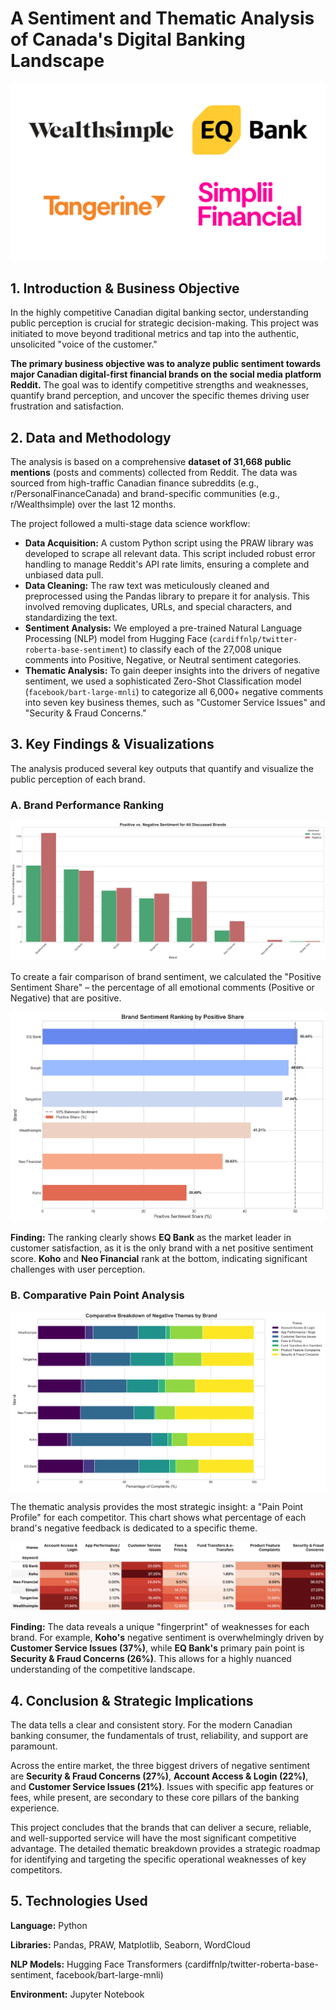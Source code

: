# A Sentiment and Thematic Analysis of Canada's Digital Banking Landscape

![Bank Logos](images/bank_logos.png)

## 1. Introduction & Business Objective
In the highly competitive Canadian digital banking sector, understanding public perception is crucial for strategic decision-making. This project was initiated to move beyond traditional metrics and tap into the authentic, unsolicited "voice of the customer."

**The primary business objective was to analyze public sentiment towards major Canadian digital-first financial brands on the social media platform Reddit.** The goal was to identify competitive strengths and weaknesses, quantify brand perception, and uncover the specific themes driving user frustration and satisfaction.

## 2. Data and Methodology
The analysis is based on a comprehensive **dataset of 31,668 public mentions** (posts and comments) collected from Reddit. The data was sourced from high-traffic Canadian finance subreddits (e.g., r/PersonalFinanceCanada) and brand-specific communities (e.g., r/Wealthsimple) over the last 12 months.

The project followed a multi-stage data science workflow:

- **Data Acquisition:** A custom Python script using the PRAW library was developed to scrape all relevant data. This script included robust error handling to manage Reddit's API rate limits, ensuring a complete and unbiased data pull.
- **Data Cleaning:** The raw text was meticulously cleaned and preprocessed using the Pandas library to prepare it for analysis. This involved removing duplicates, URLs, and special characters, and standardizing the text.
- **Sentiment Analysis:** We employed a pre-trained Natural Language Processing (NLP) model from Hugging Face (`cardiffnlp/twitter-roberta-base-sentiment`) to classify each of the 27,008 unique comments into Positive, Negative, or Neutral sentiment categories.
- **Thematic Analysis:** To gain deeper insights into the drivers of negative sentiment, we used a sophisticated Zero-Shot Classification model (`facebook/bart-large-mnli`) to categorize all 6,000+ negative comments into seven key business themes, such as "Customer Service Issues" and "Security & Fraud Concerns."

## 3. Key Findings & Visualizations
The analysis produced several key outputs that quantify and visualize the public perception of each brand.

### A. Brand Performance Ranking

![Positive vs Negative Sentiment](images/positive_vs_negative_sentiment.png)

To create a fair comparison of brand sentiment, we calculated the "Positive Sentiment Share" – the percentage of all emotional comments (Positive or Negative) that are positive.

![Brand Sentiment Ranking](images/brand_sentiment_ranking.png)

**Finding:** The ranking clearly shows **EQ Bank** as the market leader in customer satisfaction, as it is the only brand with a net positive sentiment score. **Koho** and **Neo Financial** rank at the bottom, indicating significant challenges with user perception.

### B. Comparative Pain Point Analysis

![Comparative Negative Themes](images/comparative_negative_themes.png)

The thematic analysis provides the most strategic insight: a "Pain Point Profile" for each competitor. This chart shows what percentage of each brand's negative feedback is dedicated to a specific theme.

![Comparative Negative Themes Table](images/comparative_negative_themes_table.png)

**Finding:** The data reveals a unique "fingerprint" of weaknesses for each brand. For example, **Koho's** negative sentiment is overwhelmingly driven by **Customer Service Issues (37%)**, while **EQ Bank's** primary pain point is **Security & Fraud Concerns (26%)**. This allows for a highly nuanced understanding of the competitive landscape.

## 4. Conclusion & Strategic Implications
The data tells a clear and consistent story. For the modern Canadian banking consumer, the fundamentals of trust, reliability, and support are paramount.

Across the entire market, the three biggest drivers of negative sentiment are **Security & Fraud Concerns (27%)**, **Account Access & Login (22%)**, and **Customer Service Issues (21%)**. Issues with specific app features or fees, while present, are secondary to these core pillars of the banking experience.

This project concludes that the brands that can deliver a secure, reliable, and well-supported service will have the most significant competitive advantage. The detailed thematic breakdown provides a strategic roadmap for identifying and targeting the specific operational weaknesses of key competitors.

## 5. Technologies Used
**Language:** Python

**Libraries:** Pandas, PRAW, Matplotlib, Seaborn, WordCloud

**NLP Models:** Hugging Face Transformers (cardiffnlp/twitter-roberta-base-sentiment, facebook/bart-large-mnli)

**Environment:** Jupyter Notebook
